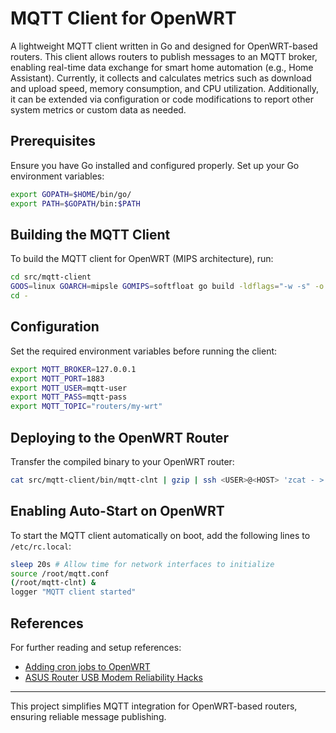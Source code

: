 # MQTT Client for OpenWRT

A lightweight MQTT client written in Go and designed for OpenWRT-based routers. This client allows routers to publish messages to an MQTT broker, enabling real-time data exchange for smart home automation (e.g., Home Assistant). Currently, it collects and calculates metrics such as download and upload speed, memory consumption, and CPU utilization. Additionally, it can be extended via configuration or code modifications to report other system metrics or custom data as needed.

## Prerequisites

Ensure you have Go installed and configured properly. Set up your Go environment variables:

```sh
export GOPATH=$HOME/bin/go/
export PATH=$GOPATH/bin:$PATH
```

## Building the MQTT Client

To build the MQTT client for OpenWRT (MIPS architecture), run:

```sh
cd src/mqtt-client
GOOS=linux GOARCH=mipsle GOMIPS=softfloat go build -ldflags="-w -s" -o bin/mqtt-clnt
cd -
```

## Configuration

Set the required environment variables before running the client:

```sh
export MQTT_BROKER=127.0.0.1
export MQTT_PORT=1883
export MQTT_USER=mqtt-user
export MQTT_PASS=mqtt-pass
export MQTT_TOPIC="routers/my-wrt"
```

## Deploying to the OpenWRT Router

Transfer the compiled binary to your OpenWRT router:

```sh
cat src/mqtt-client/bin/mqtt-clnt | gzip | ssh <USER>@<HOST> 'zcat - > mqtt-clnt'
```

## Enabling Auto-Start on OpenWRT

To start the MQTT client automatically on boot, add the following lines to `/etc/rc.local`:

```sh
sleep 20s # Allow time for network interfaces to initialize
source /root/mqtt.conf
(/root/mqtt-clnt) &
logger "MQTT client started"
```

## References

For further reading and setup references:

- [Adding cron jobs to OpenWRT](http://www.giuseppeparrello.it/en/net_router_howto_add_cron_jobs.php)
- [ASUS Router USB Modem Reliability Hacks](https://medium.com/@johnsercel/asus-router-usb-modem-initial-reliability-hacks-74885a2ff318)

---

This project simplifies MQTT integration for OpenWRT-based routers, ensuring reliable message publishing.
